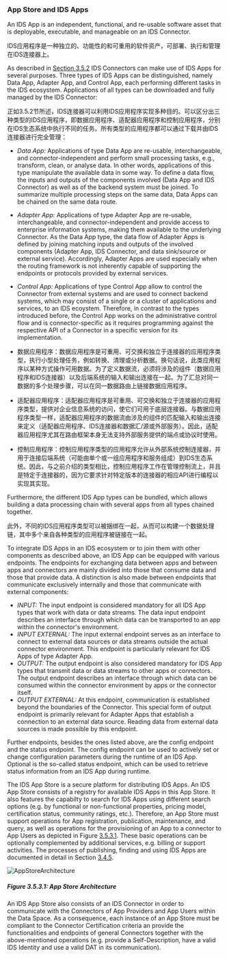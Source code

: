 ### App Store and IDS Apps ####

An IDS App is an independent, functional, and re-usable software asset that is deployable, executable, and manageable on an IDS Connector.

IDS应用程序是一种独立的、功能性的和可重用的软件资产，可部署、执行和管理在IDS连接器上。

As described in [Section 3.5.2](./3_5_2_IDS_Connector.md#ids-connector) IDS Connectors can make use of IDS Apps for several purposes. Three types of IDS Apps can be distinguished, namely Data App, Adapter App, and Control App, each performing different tasks in the IDS ecosystem. Applications of all types can be downloaded and fully managed by the IDS Connector:

正如3.5.2节所述，IDS连接器可以利用IDS应用程序实现多种目的。可以区分出三种类型的IDS应用程序，即数据应用程序、适配器应用程序和控制应用程序，分别在IDS生态系统中执行不同的任务。所有类型的应用程序都可以通过下载并由IDS连接器进行完全管理：

* _Data App:_ Applications of type Data App are re-usable, interchangeable, and connector-independent and perform small processing tasks, e.g., transform, clean, or analyse data. In other words, applications of this type manipulate the available data in some way. To define a data flow, the inputs and outputs of the components involved (Data App and IDS Connector) as well as of the backend system must be joined. To summarize multiple processing steps on the same data, Data Apps can be chained on the same data route.
* _Adapter App:_ Applications of type Adapter App are re-usable, interchangeable, and connector-independent and provide access to enterprise information systems, making them available to the underlying Connector. As the Data App type, the data flow of Adapter Apps is defined by joining matching inputs and outputs of the involved components (Adapter App, IDS Connector, and data sink/source or external service). Accordingly, Adapter Apps are used especially when the routing framework is not inherently capable of supporting the endpoints or protocols provided by external services.
* _Control App:_ Applications of type Control App allow to control the Connector from external systems and are used to connect backend systems, which may consist of a single or a cluster of applications and services, to an IDS ecoystem. Therefore, in contrast to the types introduced before, the Control App works on the administrative control flow and is connector-specific as it requires programming against the respective API of a Connector in a specific version for its implementation.


* 数据应用程序：数据应用程序是可重用、可交换和独立于连接器的应用程序类型，执行小型处理任务，例如转换、清理或分析数据。换句话说，此类应用程序以某种方式操作可用数据。为了定义数据流，必须将涉及的组件（数据应用程序和IDS连接器）以及后端系统的输入和输出连接在一起。为了汇总对同一数据的多个处理步骤，可以在同一数据路由上链接数据应用程序。
* 适配器应用程序：适配器应用程序是可重用、可交换和独立于连接器的应用程序类型，提供对企业信息系统的访问，使它们可用于底层连接器。与数据应用程序类型一样，适配器应用程序的数据流由涉及的组件的匹配输入和输出连接来定义（适配器应用程序、IDS连接器和数据汇/源或外部服务）。因此，适配器应用程序尤其在路由框架本身无法支持外部服务提供的端点或协议时使用。
* 控制应用程序：控制应用程序类型的应用程序允许从外部系统控制连接器，并用于连接后端系统（可能由单个或一组应用程序和服务组成）到IDS生态系统。因此，与之前介绍的类型相比，控制应用程序工作在管理控制流上，并且是特定于连接器的，因为它要求针对特定版本的连接器的相应API进行编程以实现其实现。

Furthermore, the different IDS App types can be bundled, which allows building a data processing chain with several apps from all types chained together.

此外，不同的IDS应用程序类型可以被捆绑在一起，从而可以构建一个数据处理链，其中多个来自各种类型的应用程序被链接在一起。

To integrate IDS Apps in an IDS ecosystem or to join them with other components as described above, an IDS App can be equipped with various endpoints. The endpoints for exchanging data between apps and between apps and connectors are mainly divided into those that consume data and those that provide data. A distinction is also made between endpoints that communicate exclusively internally and those that communicate with external components:

* _INPUT:_ The input endpoint is considered mandatory for all IDS App types that work with data or data streams. The data input endpoint describes an interface through which data can be transported to an app within the connector's environment.
* _INPUT EXTERNAL:_ The input external endpoint serves as an interface to connect to external data sources or data streams outside the actual connector environment. This endpoint is particularly relevant for IDS Apps of type Adapter App.
* _OUTPUT:_ The output endpoint is also considered mandatory for IDS App types that transmit data or data streams to other apps or connectors. The output endpoint describes an interface through which data can be consumed within the connector environment by apps or the connector itself.
* _OUTPUT EXTERNAL:_ At this endpoint, communication is established beyond the boundaries of the Connector. This special form of output endpoint is primarily relevant for Adapter Apps that establish a connection to an external data source. Reading data from external data sources is made possible by this endpoint. 

Further endpoints, besides the ones listed above, are the config endpoint and the status endpoint. The config endpoint can be used to actively set or change configuration parameters during the runtime of an IDS App. Optional is the so-called status endpoint, which can be used to retrieve status information from an IDS App during runtime.

The IDS App Store is a secure platform for distributing IDS Apps. An IDS App Store consists of a registry for available IDS Apps in this App Store. It also features the capabilty to search for IDS Apps using different search options (e.g. by functional or non-functional properties, pricing model, certification status, community ratings, etc.). Therefore, an App Store must support operations for App registration, publication, maintenance, and query, as well as operations for the provisioning of an App to a connector to App Users as depicted in Figure [3.5.3.1](#figure-3531-app-store-architecture). These basic operations can be optionally complemented by additional services, e.g. billing or support activities. The processes of publishing, finding and using IDS Apps are documented in detail in Section [3.4.5](../3_4_Process_Layer/3_4_5_Publishing_and_using_Data_Apps.md#publishing-and-using-ids-apps).

![AppStoreArchitecture](./media/app-store-architecture.png)
##### Figure 3.5.3.1: App Store Architecture

An IDS App Store also consists of an IDS Connector in order to communicate with the Connectors of App Providers and App Users within the Data Space. As a consequence, each instance of an App Store must be compliant to the Connector Certification criteria an provide the functionalities and endpoints of general Connectors together with the above-mentioned operations (e.g. provide a Self-Description, have a valid IDS Identity and use a valid DAT in its communication).